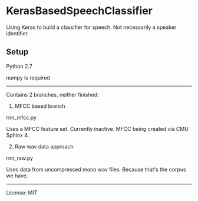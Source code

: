 # KerasBasedSpeechClassifier
Using Keras to build a classifier for speech. Not necessarily a speaker identifier

## Setup
Python 2.7

numpy is required
______________________________________________

Contains 2 branches, neither finished:

1) MFCC based branch

rnn_mfcc.py

Uses a MFCC feature set. Currently inactive. MFCC being created via CMU Sphinx 4.

2) Raw wav data approach

rnn_raw.py

Uses data from uncompressed mono wav files. Because that's the corpus we have.

______________________________________________
License: MIT